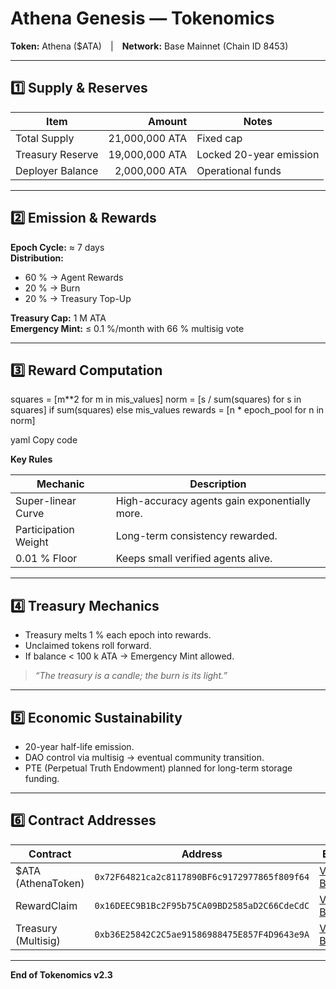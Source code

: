 # Athena Genesis — Tokenomics
**Token:** Athena ($ATA) | **Network:** Base Mainnet (Chain ID 8453)

---

## 1️⃣ Supply & Reserves

| Item | Amount | Notes |
|------|--------:|-------|
| Total Supply | 21,000,000 ATA | Fixed cap |
| Treasury Reserve | 19,000,000 ATA | Locked 20-year emission |
| Deployer Balance | 2,000,000 ATA | Operational funds |

---

## 2️⃣ Emission & Rewards

**Epoch Cycle:** ≈ 7 days  
**Distribution:**

- 60 % → Agent Rewards  
- 20 % → Burn  
- 20 % → Treasury Top-Up  

**Treasury Cap:** 1 M ATA  
**Emergency Mint:** ≤ 0.1 %/month with 66 % multisig vote

---

## 3️⃣ Reward Computation

squares = [m**2 for m in mis_values]
norm = [s / sum(squares) for s in squares] if sum(squares) else mis_values
rewards = [n * epoch_pool for n in norm]

yaml
Copy code

**Key Rules**

| Mechanic | Description |
|-----------|-------------|
| Super-linear Curve | High-accuracy agents gain exponentially more. |
| Participation Weight | Long-term consistency rewarded. |
| 0.01 % Floor | Keeps small verified agents alive. |

---

## 4️⃣ Treasury Mechanics

- Treasury melts 1 % each epoch into rewards.  
- Unclaimed tokens roll forward.  
- If balance < 100 k ATA → Emergency Mint allowed.  

> *“The treasury is a candle; the burn is its light.”*

---

## 5️⃣ Economic Sustainability

- 20-year half-life emission.  
- DAO control via multisig → eventual community transition.  
- PTE (Perpetual Truth Endowment) planned for long-term storage funding.

---

## 6️⃣ Contract Addresses

| Contract | Address | Explorer |
|-----------|---------|-----------|
| $ATA (AthenaToken) | `0x72F64821ca2c8117890BF6c9172977865f809f64` | [View on BaseScan](https://basescan.org/address/0x72F64821ca2c8117890BF6c9172977865f809f64) |
| RewardClaim | `0x16DEEC9B1Bc2F95b75CA09BD2585aD2C66CdeCdC` | [View on BaseScan](https://basescan.org/address/0x16DEEC9B1Bc2F95b75CA09BD2585aD2C66CdeCdC) |
| Treasury (Multisig) | `0xb36E25842C2C5ae91586988475E857F4D9643e9A` | [View on BaseScan](https://basescan.org/address/0xb36E25842C2C5ae91586988475E857F4D9643e9A) |

---

**End of Tokenomics v2.3**